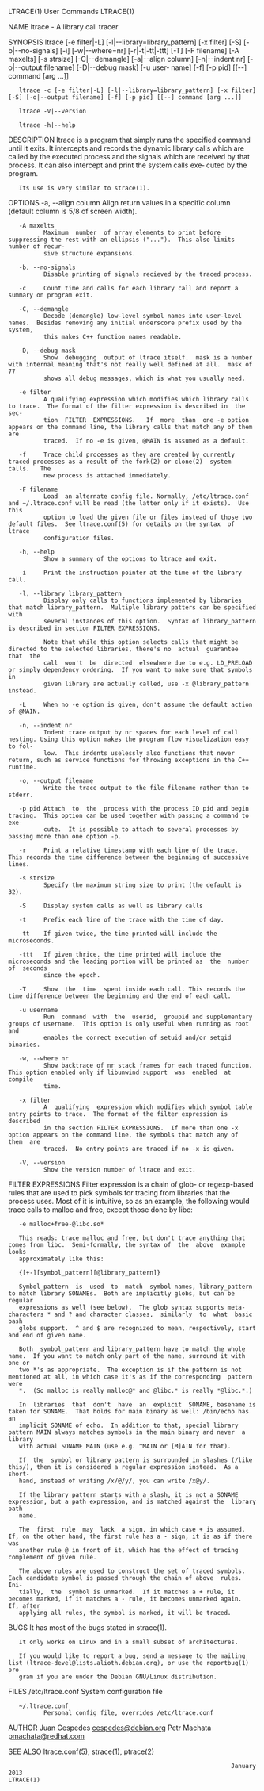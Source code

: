 LTRACE(1)                                                          User Commands                                                         LTRACE(1)

NAME
       ltrace - A library call tracer

SYNOPSIS
       ltrace  [-e  filter|-L]  [-l|--library=library_pattern]  [-x  filter] [-S] [-b|--no-signals] [-i] [-w|--where=nr] [-r|-t|-tt|-ttt] [-T] [-F
       filename] [-A maxelts] [-s strsize] [-C|--demangle] [-a|--align column] [-n|--indent nr] [-o|--output filename] [-D|--debug mask] [-u user‐
       name] [-f] [-p pid] [[--] command [arg ...]]

       ltrace -c [-e filter|-L] [-l|--library=library_pattern] [-x filter] [-S] [-o|--output filename] [-f] [-p pid] [[--] command [arg ...]]

       ltrace -V|--version

       ltrace -h|--help

DESCRIPTION
       ltrace  is  a program that simply runs the specified command until it exits.  It intercepts and records the dynamic library calls which are
       called by the executed process and the signals which are received by that process.  It can also intercept and print the system  calls  exe‐
       cuted by the program.

       Its use is very similar to strace(1).

OPTIONS
       -a, --align column
              Align return values in a specific column (default column is 5/8 of screen width).

       -A maxelts
              Maximum  number  of array elements to print before suppressing the rest with an ellipsis ("...").  This also limits number of recur‐
              sive structure expansions.

       -b, --no-signals
              Disable printing of signals recieved by the traced process.

       -c     Count time and calls for each library call and report a summary on program exit.

       -C, --demangle
              Decode (demangle) low-level symbol names into user-level names.  Besides removing any initial underscore prefix used by the  system,
              this makes C++ function names readable.

       -D, --debug mask
              Show  debugging  output of ltrace itself.  mask is a number with internal meaning that's not really well defined at all.  mask of 77
              shows all debug messages, which is what you usually need.

       -e filter
              A qualifying expression which modifies which library calls to trace.  The format of the filter expression is described in  the  sec‐
              tion  FILTER  EXPRESSIONS.   If  more  than  one -e option appears on the command line, the library calls that match any of them are
              traced.  If no -e is given, @MAIN is assumed as a default.

       -f     Trace child processes as they are created by currently traced processes as a result of the fork(2) or clone(2)  system  calls.   The
              new process is attached immediately.

       -F filename
              Load  an alternate config file. Normally, /etc/ltrace.conf and ~/.ltrace.conf will be read (the latter only if it exists).  Use this
              option to load the given file or files instead of those two default files.  See ltrace.conf(5) for details on the syntax  of  ltrace
              configuration files.

       -h, --help
              Show a summary of the options to ltrace and exit.

       -i     Print the instruction pointer at the time of the library call.

       -l, --library library_pattern
              Display only calls to functions implemented by libraries that match library_pattern.  Multiple library patters can be specified with
              several instances of this option.  Syntax of library_pattern is described in section FILTER EXPRESSIONS.

              Note that while this option selects calls that might be directed to the selected libraries, there's no  actual  guarantee  that  the
              call  won't  be  directed  elsewhere due to e.g. LD_PRELOAD or simply dependency ordering.  If you want to make sure that symbols in
              given library are actually called, use -x @library_pattern instead.

       -L     When no -e option is given, don't assume the default action of @MAIN.

       -n, --indent nr
              Indent trace output by nr spaces for each level of call nesting. Using this option makes the program flow visualization easy to fol‐
              low.  This indents uselessly also functions that never return, such as service functions for throwing exceptions in the C++ runtime.

       -o, --output filename
              Write the trace output to the file filename rather than to stderr.

       -p pid Attach  to  the  process with the process ID pid and begin tracing.  This option can be used together with passing a command to exe‐
              cute.  It is possible to attach to several processes by passing more than one option -p.

       -r     Print a relative timestamp with each line of the trace.  This records the time difference between the beginning of successive lines.

       -s strsize
              Specify the maximum string size to print (the default is 32).

       -S     Display system calls as well as library calls

       -t     Prefix each line of the trace with the time of day.

       -tt    If given twice, the time printed will include the microseconds.

       -ttt   If given thrice, the time printed will include the microseconds and the leading portion will be printed as  the  number  of  seconds
              since the epoch.

       -T     Show  the  time  spent inside each call. This records the time difference between the beginning and the end of each call.

       -u username
              Run  command  with  the  userid,  groupid and supplementary groups of username.  This option is only useful when running as root and
              enables the correct execution of setuid and/or setgid binaries.

       -w, --where nr
              Show backtrace of nr stack frames for each traced function. This option enabled only if libunwind support  was  enabled  at  compile
              time.

       -x filter
              A  qualifying  expression which modifies which symbol table entry points to trace.  The format of the filter expression is described
              in the section FILTER EXPRESSIONS.  If more than one -x option appears on the command line, the symbols that match any of  them  are
              traced.  No entry points are traced if no -x is given.

       -V, --version
              Show the version number of ltrace and exit.

FILTER EXPRESSIONS
       Filter expression is a chain of glob- or regexp-based rules that are used to pick symbols for tracing from libraries that the process uses.
       Most of it is intuitive, so as an example, the following would trace calls to malloc and free, except those done by libc:

       -e malloc+free-@libc.so*

       This reads: trace malloc and free, but don't trace anything that comes from libc.  Semi-formally, the syntax of  the  above  example  looks
       approximately like this:

       {[+-][symbol_pattern][@library_pattern]}

       Symbol_pattern  is  used  to  match  symbol names, library_pattern to match library SONAMEs.  Both are implicitly globs, but can be regular
       expressions as well (see below).  The glob syntax supports meta-characters * and ? and character classes,  similarly  to  what  basic  bash
       globs support.  ^ and $ are recognized to mean, respectively, start and end of given name.

       Both  symbol_pattern and library_pattern have to match the whole name.  If you want to match only part of the name, surround it with one or
       two *'s as appropriate.  The exception is if the pattern is not mentioned at all, in which case it's as if the corresponding  pattern  were
       *.  (So malloc is really malloc@* and @libc.* is really *@libc.*.)

       In  libraries  that  don't  have  an  explicit  SONAME, basename is taken for SONAME.  That holds for main binary as well: /bin/echo has an
       implicit SONAME of echo.  In addition to that, special library pattern MAIN always matches symbols in the main binary and never  a  library
       with actual SONAME MAIN (use e.g. ^MAIN or [M]AIN for that).

       If  the  symbol or library pattern is surrounded in slashes (/like this/), then it is considered a regular expression instead.  As a short‐
       hand, instead of writing /x/@/y/, you can write /x@y/.

       If the library pattern starts with a slash, it is not a SONAME expression, but a path expression, and is matched against the  library  path
       name.

       The  first  rule  may  lack  a sign, in which case + is assumed.  If, on the other hand, the first rule has a - sign, it is as if there was
       another rule @ in front of it, which has the effect of tracing complement of given rule.

       The above rules are used to construct the set of traced symbols.  Each candidate symbol is passed through the chain of above  rules.   Ini‐
       tially,  the  symbol is unmarked.  If it matches a + rule, it becomes marked, if it matches a - rule, it becomes unmarked again.  If, after
       applying all rules, the symbol is marked, it will be traced.

BUGS
       It has most of the bugs stated in strace(1).

       It only works on Linux and in a small subset of architectures.

       If you would like to report a bug, send a message to the mailing list (ltrace-devel@lists.alioth.debian.org), or use the reportbug(1)  pro‐
       gram if you are under the Debian GNU/Linux distribution.

FILES
       /etc/ltrace.conf
              System configuration file

       ~/.ltrace.conf
              Personal config file, overrides /etc/ltrace.conf

AUTHOR
       Juan Cespedes <cespedes@debian.org>
       Petr Machata <pmachata@redhat.com>

SEE ALSO
       ltrace.conf(5), strace(1), ptrace(2)

                                                                   January 2013                                                          LTRACE(1)
